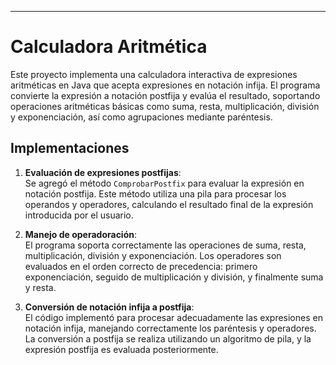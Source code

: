 
---

# Calculadora Aritmética

Este proyecto implementa una calculadora interactiva de expresiones aritméticas en Java que acepta expresiones en notación infija. El programa convierte la expresión a notación postfija y evalúa el resultado, soportando operaciones aritméticas básicas como suma, resta, multiplicación, división y exponenciación, así como agrupaciones mediante paréntesis.

## Implementaciones

1. **Evaluación de expresiones postfijas**:  
   Se agregó el método `ComprobarPostfix` para evaluar la expresión en notación postfija. Este método utiliza una pila para procesar los operandos y operadores, calculando el resultado final de la expresión introducida por el usuario.

2. **Manejo de operadoración**:  
   El programa soporta correctamente las operaciones de suma, resta, multiplicación, división y exponenciación. Los operadores son evaluados en el orden correcto de precedencia: primero exponenciación, seguido de multiplicación y división, y finalmente suma y resta.

3. **Conversión de notación infija a postfija**:  
   El código implementó para procesar adecuadamente las expresiones en notación infija, manejando correctamente los paréntesis y operadores. La conversión a postfija se realiza utilizando un algoritmo de pila, y la expresión postfija es evaluada posteriormente.
